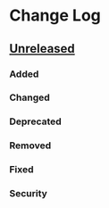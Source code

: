 Change Log
==========

## [Unreleased][unreleased]
### Added
### Changed
### Deprecated
### Removed
### Fixed
### Security

[unreleased]: https://github.com/JoshuaEstes/Kash/compare/65ed1b5b9aa670ce25e2f0614f30ad88e75fc611...HEAD
